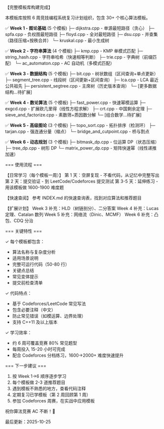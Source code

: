 【完整模板库构建完成】

本模板库按照 6 周竞技编程系统复习计划组织，包含 30+ 个核心算法模板。

✅ **Week 1 - 图论基础** (5 个模板)
  ├─ dijkstra.cpp           - 单源最短路径（贪心）
  ├─ spfa.cpp              - 负权图最短路径
  ├─ floyd.cpp             - 全对最短路径
  ├─ dsu.cpp               - 并查集（路径压缩+按秩合并）
  └─ kruskal.cpp           - 最小生成树

✅ **Week 2 - 字符串算法** (4 个模板)
  ├─ kmp.cpp               - KMP 单模式匹配
  ├─ string_hash.cpp       - 字符串哈希（快速相等判断）
  ├─ trie.cpp              - 字典树（前缀匹配）
  └─ ac_automaton.cpp      - AC 自动机（多模式匹配）

✅ **Week 3 - 数据结构** (5 个模板)
  ├─ bit.cpp               - 树状数组（区间查询+单点更新）
  ├─ segment_tree.cpp      - 线段树（区间更新+区间查询）
  ├─ lca.cpp               - LCA 最近公共祖先
  ├─ persistent_segtree.cpp - 主席树（历史版本查询）
  └─ [更多数据结构...待扩展]

✅ **Week 4 - 数论算法** (5 个模板)
  ├─ fast_power.cpp        - 快速幂模运算
  ├─ exgcd.cpp             - 扩展欧几里得（线性方程求解）
  ├─ crt.cpp               - 中国剩余定理
  ├─ sieve_and_factorize.cpp - 素数筛+质因数分解
  └─ [组合数学...待扩展]

✅ **Week 5 - 高级图论** (3 个模板)
  ├─ topo_sort.cpp         - 拓扑排序（检测环）
  ├─ tarjan.cpp            - 强连通分量（缩点）
  └─ bridge_and_cutpoint.cpp - 桥与割点

✅ **Week 6 - 动态规划** (3 个模板)
  ├─ bitmask_dp.cpp        - 位运算 DP（状态压缩）
  ├─ tree_dp.cpp           - 树形 DP
  └─ matrix_power_dp.cpp   - 矩阵快速幂（线性递推加速）

=== 使用流程 ===

【日常学习（每个模板一周）】
  第 1 天：空屏复现 - 不看代码，从记忆中完整写出
  第 2 天：提交验证 - 到 LeetCode/Codeforces 提交测试
  第 3-5 天：延伸练习 - 用该模板做 1600-1900 难度题

【快速查阅】
  参考 INDEX.md 的快速查询表，找到对应算法和推荐题目

【扩展计划】
  Week 3 补充：HLD（树链剖分）、二分答案
  Week 4 补充：Lucas 定理、Catalan 数列
  Week 5 补充：网络流（Dinic、MCMF）
  Week 6 补充：凸包、CDQ 分治

=== 关键特性 ===

✓ 每个模板都包含：
  - 算法名称与复杂度分析
  - 适用场景说明
  - 完整可运行代码（50-80 行）
  - 关键点总结
  - 常见变体提示
  - 提交前检查清单

✓ 代码特点：
  - 基于 Codeforces/LeetCode 常见写法
  - 包含必要注释（中文）
  - 防止常见错误（如模运算、边界处理）
  - 支持 C++11 及以上版本

✓ 学习效率：
  - 约 6 周可覆盖竞赛 80% 常见题型
  - 每周投入 15-20 小时可完成
  - 配合 Codeforces 分档练习，1600→2000+ 难度快速提升

=== 下一步建议 ===

1. 按 Week 1→6 顺序逐步学习
2. 每个模板做 2-3 道推荐题目
3. 遇到模板不熟悉的地方，查看代码注释
4. 定期复习已学模板（第 2 周回顾第 1 周）
5. 参加 Codeforces 周赛，在实战中应用模板

祝你算法竞赛 AC 不断！💪

最后更新：2025-10-25

